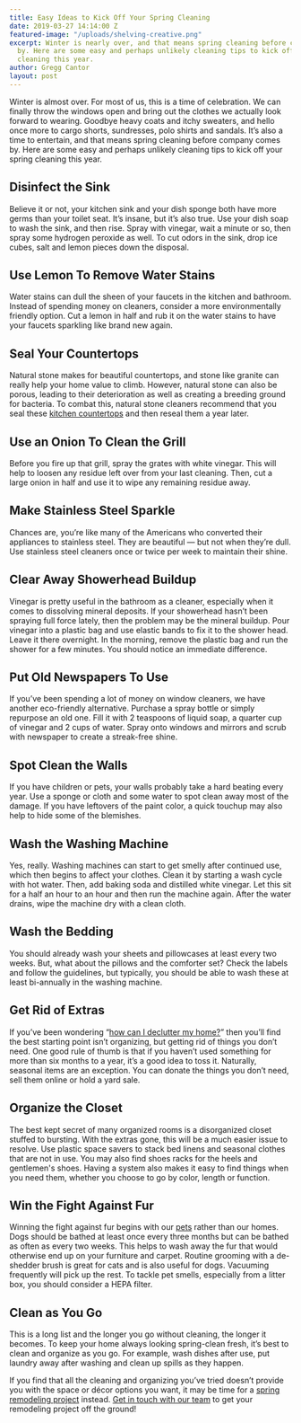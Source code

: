 ```yaml
---
title: Easy Ideas to Kick Off Your Spring Cleaning
date: 2019-03-27 14:14:00 Z
featured-image: "/uploads/shelving-creative.png"
excerpt: Winter is nearly over, and that means spring cleaning before company comes
  by. Here are some easy and perhaps unlikely cleaning tips to kick off your spring
  cleaning this year.
author: Gregg Cantor
layout: post
---
```


Winter is almost over. For most of us, this is a time of celebration. We can finally throw the windows open and bring out the clothes we actually look forward to wearing. Goodbye heavy coats and itchy sweaters, and hello once more to cargo shorts, sundresses, polo shirts and sandals. It’s also a time to entertain, and that means spring cleaning before company comes by. Here are some easy and perhaps unlikely cleaning tips to kick off your spring cleaning this year.

## Disinfect the Sink

Believe it or not, your kitchen sink and your dish sponge both have more germs than your toilet seat. It’s insane, but it’s also true. Use your dish soap to wash the sink, and then rise. Spray with vinegar, wait a minute or so, then spray some hydrogen peroxide as well. To cut odors in the sink, drop ice cubes, salt and lemon pieces down the disposal.

## Use Lemon To Remove Water Stains

Water stains can dull the sheen of your faucets in the kitchen and bathroom. Instead of spending money on cleaners, consider a more environmentally friendly option. Cut a lemon in half and rub it on the water stains to have your faucets sparkling like brand new again. 

## Seal Your Countertops

Natural stone makes for beautiful countertops, and stone like granite can really help your home value to climb. However, natural stone can also be porous, leading to their deterioration as well as creating a breeding ground for bacteria. To combat this, natural stone cleaners recommend that you seal these [kitchen countertops](/the-most-popular-materials-for-kitchen-countertops/) and then reseal them a year later.

## Use an Onion To Clean the Grill

Before you fire up that grill, spray the grates with white vinegar. This will help to loosen any residue left over from your last cleaning. Then, cut a large onion in half and use it to wipe any remaining residue away.

## Make Stainless Steel Sparkle

Chances are, you’re like many of the Americans who converted their appliances to stainless steel. They are beautiful — but not when they’re dull. Use stainless steel cleaners once or twice per week to maintain their shine. 

## Clear Away Showerhead Buildup

Vinegar is pretty useful in the bathroom as a cleaner, especially when it comes to dissolving mineral deposits. If your showerhead hasn’t been spraying full force lately, then the problem may be the mineral buildup. Pour vinegar into a plastic bag and use elastic bands to fix it to the shower head. Leave it there overnight. In the morning, remove the plastic bag and run the shower for a few minutes. You should notice an immediate difference.

## Put Old Newspapers To Use

If you’ve been spending a lot of money on window cleaners, we have another eco-friendly alternative. Purchase a spray bottle or simply repurpose an old one. Fill it with 2 teaspoons of liquid soap, a quarter cup of vinegar and 2 cups of water. Spray onto windows and mirrors and scrub with newspaper to create a streak-free shine. 

## Spot Clean the Walls

If you have children or pets, your walls probably take a hard beating every year. Use a sponge or cloth and some water to spot clean away most of the damage. If you have leftovers of the paint color, a quick touchup may also help to hide some of the blemishes.

## Wash the Washing Machine

Yes, really. Washing machines can start to get smelly after continued use, which then begins to affect your clothes. Clean it by starting a wash cycle with hot water. Then, add baking soda and distilled white vinegar. Let this sit for a half an hour to an hour and then run the machine again. After the water drains, wipe the machine dry with a clean cloth.

## Wash the Bedding

You should already wash your sheets and pillowcases at least every two weeks. But, what about the pillows and the comforter set? Check the labels and follow the guidelines, but typically, you should be able to wash these at least bi-annually in the washing machine.

## Get Rid of Extras

If you’ve been wondering “[how can I declutter my home?](/keeping-small-spaces-organized/)” then you’ll find the best starting point isn’t organizing, but getting rid of things you don’t need. One good rule of thumb is that if you haven’t used something for more than six months to a year, it’s a good idea to toss it. Naturally, seasonal items are an exception. You can donate the things you don’t need, sell them online or hold a yard sale.

## Organize the Closet

The best kept secret of many organized rooms is a disorganized closet stuffed to bursting. With the extras gone, this will be a much easier issue to resolve. Use plastic space savers to stack bed linens and seasonal clothes that are not in use. You may also find shoes racks for the heels and gentlemen's shoes. Having a system also makes it easy to find things when you need them, whether you choose to go by color, length or function.

## Win the Fight Against Fur

Winning the fight against fur begins with our [pets](/pet-friendly-home-remodeling/) rather than our homes. Dogs should be bathed at least once every three months but can be bathed as often as every two weeks. This helps to wash away the fur that would otherwise end up on your furniture and carpet. Routine grooming with a de-shedder brush is great for cats and is also useful for dogs. Vacuuming frequently will pick up the rest. To tackle pet smells, especially from a litter box, you should consider a HEPA filter.

## Clean as You Go

This is a long list and the longer you go without cleaning, the longer it becomes. To keep your home always looking spring-clean fresh, it’s best to clean and organize as you go. For example, wash dishes after use, put laundry away after washing and clean up spills as they happen.

If you find that all the cleaning and organizing you’ve tried doesn’t provide you with the space or décor options you want, it may be time for a [spring remodeling project](/spring-home-remodeling-ideas/) instead. [Get in touch with our team](/contact) to get your remodeling project off the ground!